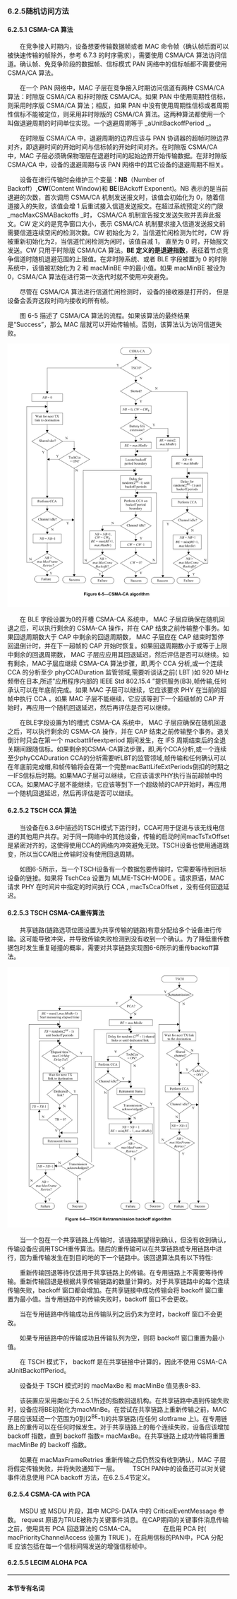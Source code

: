### 6.2.5随机访问方法

#### 6.2.5.1 CSMA-CA 算法

　　在竞争接入时期内，设备想要传输数据帧或者 MAC 命令帧（确认帧后面可以被快速传输的帧除外，参考 6.7.3 的时序需求），需要使用 CSMA/CA 算法访问信道。确认帧、免竞争阶段的数据帧、信标模式 PAN 网络中的信标帧都不需要使用 CSMA/CA 算法。

　　在一个 PAN 网络中，MAC 子层在竞争接入时期访问信道有两种 CSMA/CA 算法：时隙版 CSMA/CA 和非时隙版 CSMA/CA。如果 PAN 中使用周期性信标，则采用时序版 CSMA/CA 算法；相反，如果 PAN 中没有使用周期性信标或者周期性信标不能被定位，则采用非时隙版的 CSMA/CA 算法。这两种算法都使用一个叫做退避周期的时间单位实现。一个退避周期等于 _aUnitBackoffPeriod _。

　　在时隙版 CSMA/CA 中，退避周期的边界应该与 PAN 协调器的超帧时隙边界对齐，即退避时间的开始时间与信标帧的开始时间对齐。在时隙版 CSMA/CA 中，MAC 子层必须确保物理层在退避时间的起始边界开始传输数据。在非时隙版 CSMA/CA 中，设备的退避周期与该 PAN 网络中的其它设备的退避周期不相关。

　　设备在进行传输时会维护三个变量：**NB**（Number of Backoff）,**CW**\(Content Window\)和 **BE**\(BAckoff Exponent\)。NB 表示的是当前退避的次数，首次调用 CSMA/CA 机制发送报文时，该值会初始化为 0，随着信道接入的失败，该值会增 1 后重试接入信道发送报文。在超过系统预定义的门限 _macMaxCSMABackoffs _时， CSMA/CA 机制宣告报文发送失败并丢弃此报文。CW 定义的是竞争窗口大小，表示 CSMA/CA 机制要求接入信道发送报文前需要信道连续空闲的检测次数。CW 初始化为 2，当信道忙闲检测为忙时，CW 将被重新初始化为2，当信道忙闲检测为闲时，该值自减 1， 直至为 0 时，开始报文发送。CW 只用于时隙版 CSMA/CA 算法。**BE 定义的是退避指数**，表征着节点竞争信道时随机退避范围的上限值。在非时隙系统、或者 BLE 字段被置为 0 的时隙系统中，该值被初始化为 2 和 macMinBE 中的最小值。如果 macMinBE 被设为 0，CSMA/CA 算法在进行第一次迭代时就不使用冲突避免。

　　尽管在 CSMA/CA 算法进行信道忙闲检测时， 设备的接收器是打开的， 但是设备会丢弃这段时间内接收的所有帧。

　　图 6-5 描述了 CSMA/CA 算法的流程。如果该算法的最终结果是“Success”，那么 MAC 层就可以开始传输帧。否则，该算法认为访问信道失败。

![](/image/6-5.png)

　　在 BLE 字段设置为0的开槽 CSMA-CA 系统中， MAC 子层应确保在随机回退之后，可以执行剩余的 CSMA-CA 操作，并在 CAP 结束之前传输整个事务。如果回退周期数大于 CAP 中剩余的回退周期数， MAC 子层应在 CAP 结束时暂停回退倒计时，并在下一超帧的   CAP 开始时恢复。如果回退周期数小于或等于上限中剩余的回退周期数， MAC 子层应应用其回退延迟，然后评估是否可以继续。如有剩余，MAC子层应继续 CSMA-CA 算法步骤，即,两个 CCA 分析,或一个连续 CCA 的分析至少 phyCCADuration 监管领域,需要听谈话之前\( LBT \)如 920 MHz 频带在日本,所述”应用程序内部的 IEEE Std 802.15.4 ”提供服务\(B3\),帧传输,任何承认可以在年底前完成。如果  MAC 子层可以继续，它应该要求 PHY 在当前的超帧中执行 CCA 。如果 MAC 子层不能继续，它应该等到下一个超级帧的 CAP 开始时，再应用一个随机回退延迟，然后再评估是否可以继续。

　　在BLE字段设置为1的槽式 CSMA-CA 系统中， MAC 子层应确保在随机回退之后，可以执行剩余的 CSMA-CA 操作，并在 CAP 结束之前传输整个事务。退关倒计时只会在第一个 macbattlifeextperiod 期间发生，在 IFS 周期结束后的全退关期间跟随信标。如果剩余的CSMA-CA算法步骤，即,两个CCA分析,或一个连续至少phyCCADuration CCA的分析需要听LBT的监管领域,帧传输和任何确认可以在年底前完成帽,和帧传输将会在第一个完整macBattLifeExtPeriods倒扣的时期之一IFS信标后时期。如果MAC子层可以继续，它应该请求PHY执行当前超帧中的CCA。如果MAC子层不能继续，它应该等到下一个超级帧的CAP开始时，再应用一个随机回退延迟，然后再评估是否可以继续。

#### 6.2.5.2  TSCH CCA 算法

　　当设备在6.3.6中描述的TSCH模式下运行时，CCA可用于促进与该无线电信道的其他用户共存。对于同一网络中的其他设备，传输的启动时间macTsTxOffset是紧密对齐的，这使得使用CCA的网络内冲突避免无效。TSCH设备也使用通道跳变，所以当CCA阻止传输时没有使用回退周期。

　　如图6-5所示，当一个TSCH设备有一个数据包要传输时，它需要等待到目标设备的链接。如果将 TschCca 设置为 MLME-TSCH-MODE 。请求原语，MAC 请求 PHY 在时间片中指定的时间执行 CCA ,  macTsCcaOffset ，没有任何回退延迟。

#### 6.2.5.3 TSCH CSMA-CA重传算法

　　共享链路\(链路选项位图设置为共享传输的链路\)有意分配给多个设备进行传输。这可能导致冲突，并导致传输失败检测到没有收到一个确认。为了降低重传数据包时发生重复碰撞的概率，需要对共享链路实现图6-6所示的重传backoff算法。

![](/image/6-6.png)

　　当一个包在一个共享链路上传输时，该链路期望得到确认，但没有收到确认，传输设备应调用TSCH重传算法。随后的重传输可以在共享链路或专用链路中进行，因为重传输发生在到目的地的下一个链路中。该回退算法具有以下特性:

　　重新传输回退等待仅适用于共享链路上的传输。在专用链路上不需要等待传输。重新传输回退是根据共享传输链路的数量计算的。对于共享链路中的每个连续传输失败，backoff 窗口都会增加。在共享链接中成功传输会将 backoff 窗口重置为最小值。当专用链路中的传输失败时，backoff 窗口不会更改。

　　当在专用链路中传输成功且传输队列之后仍未为空时，backoff 窗口不会更改。

　　如果专用链路中的传输成功且传输队列为空，则将 backoff 窗口重置为最小值。

　　在 TSCH 模式下， backoff 是在共享链接中计算的，因此不使用 CSMA-CA aUnitBackoffPeriod。

　　设备处于 TSCH 模式时的 macMaxBe 和 macMinBe 值见表8-83.

　　该装置应采用类似于6.2.5.1所述的指数回退机构。在共享链路中遇到传输失败时，设备应将BE初始化为macMinBe。在尝试在共享链路上重新传输之前，MAC子层应该延迟一个范围为0到\(2<sup>BE</sup>-1\)的共享链路\(在任何 slotframe 上\)。在专用链路上的重传可以在任何时候发生。对于共享链路上的每个连续失败，设备应该增加 backoff 指数，直到 backoff 指数= macMaxBe。在共享链路上成功传输将重置 macMinBe 的 backoff 指数。

　　如果在 macMaxFrameRetries 重新传输之后仍然没有收到确认，MAC 子层将假定传输失败，并将失败通知下一层。
　　TSCH PAN中的设备还可以对关键事件消息使用 PCA backoff 方法，在6.2.5.4节定义。

#### 6.2.5.4 CSMA-CA with PCA

　　MSDU 或 MSDU 片段，其中 MCPS-DATA 中的 CriticalEventMessage 参数。 request 原语为TRUE被称为关键事件消息。在CAP期间的关键事件消息传输之前，使用具有 PCA 回退算法的 CSMA-CA。
　　
　　在启用 PCA 时( macPriorityChannelAccess 设置为 TRUE )，在启用信标的PAN中，PCA 分配  IE 应该包括在每一个信标间隔发送的增强信标帧中。



#### 6.2.5.5 LECIM ALOHA PCA


---
#### 本节专有名词

